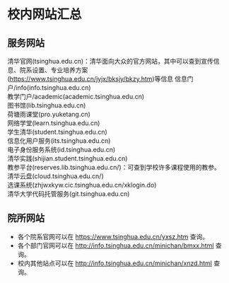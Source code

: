 # 校内网站汇总

## 服务网站
清华官网(tsinghua.edu.cn)：清华面向大众的官方网站，其中可以查到宣传信息、院系设置、专业培养方案(https://www.tsinghua.edu.cn/jyjx/bksjy/bkzy.htm)等信息
信息门户/info(info.tsinghua.edu.cn)  
教学门户/academic(academic.tsinghua.edu.cn)  
图书馆(lib.tsinghua.edu.cn)  
荷塘雨课堂(pro.yuketang.cn)  
网络学堂(learn.tsinghua.edu.cn)  
学生清华(student.tsinghua.edu.cn)  
信息化用户服务(its.tsinghua.edu.cn)  
电子身份服务系统(id.tsinghua.edu.cn)  
清华实践(shijian.student.tsinghua.edu.cn)  
教参平台(reserves.lib.tsinghua.edu.cn/)：可查到学校许多课程使用的教参。  
清华云盘(cloud.tsinghua.edu.cn/)  
选课系统(zhjwxkyw.cic.tsinghua.edu.cn/xklogin.do)  
清华大学代码托管服务(git.tsinghua.edu.cn)  

## 院所网站
* 各个院系官网可以在 https://www.tsinghua.edu.cn/yxsz.htm 查询。  
* 各个部门官网可以在 http://info.tsinghua.edu.cn/minichan/bmxx.html 查询。  
* 校内其他站点可以在 http://info.tsinghua.edu.cn/minichan/xnzd.html 查询。  